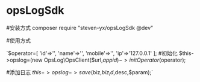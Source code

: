 # opsLogSdk

#安装方式
composer require "steven-yx/opsLogSdk @dev"

#使用方式

`$operator=[
    'id'=>'',
    'name'=>'',
    'mobile'=>'',
    'ip'=>'127.0.0.1'
 ];
#初始化
$this->opslog=(new OpsLog\OpsClient($url,$appid)->initOperator($operator);
 
#添加日志
$this->opslog->save($biz,$biz_id,$desc,$param);`
